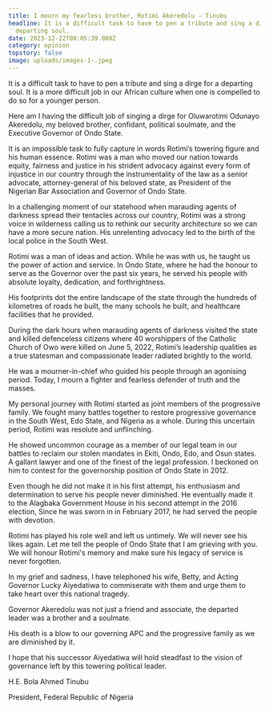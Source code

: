 ```yaml
---
title: I mourn my fearless brother, Rotimi Akeredolu - Tinubu
headline: It is a difficult task to have to pen a tribute and sing a dirge for a
  departing soul.
date: 2023-12-22T00:05:39.080Z
category: opinion
topstory: false
image: uploads/images-1-.jpeg
---
```

It is a difficult task to have to pen a tribute and sing a dirge for a departing soul. It is a more difficult job in our African culture when one is compelled to do so for a younger person.



 Here am I having the difficult job of singing a dirge for Oluwarotimi Odunayo Akeredolu, my beloved brother, confidant, political soulmate, and the Executive Governor of Ondo State. 



It is an impossible task to fully capture in words Rotimi’s towering figure and his human essence. Rotimi was a man who moved our nation towards equity, fairness and justice in his strident advocacy against every form of injustice in our country through the instrumentality of the law as a senior advocate, attorney-general of his beloved state, as President of the Nigerian Bar Association and Governor of Ondo State. 



In a challenging moment of our statehood when marauding agents of darkness spread their tentacles  across our country, Rotimi was a strong voice in wilderness calling us to rethink our security architecture so we can have a more secure nation. His unrelenting advocacy led to the birth of the local police in the South West. 



Rotimi was a man of ideas and action. While he was with us, he taught us the power of action and service. In Ondo State, where he had the honour to serve as the Governor over the past six years, he served his people with absolute loyalty, dedication, and forthrightness.



His footprints dot the entire landscape of the state through the hundreds of kilometres of roads he built, the many schools he built, and healthcare facilities that he provided. 



During the dark hours when marauding agents of darkness visited the state and killed defenceless citizens where 40 worshippers of the Catholic Church of Owo were killed on June 5, 2022, Rotimi’s leadership qualities as a true statesman and compassionate leader radiated  brightly to the world. 



He was a mourner-in-chief who guided his people through an agonising period. Today, I mourn a fighter and fearless defender of truth and the masses. 



My personal journey with Rotimi started as joint members of the progressive family. We fought many battles together  to restore progressive governance in the South West, Edo State, and Nigeria as a whole. During this uncertain period, Rotimi was resolute and unflinching. 



He showed uncommon courage as a member of our legal team in our battles to reclaim our stolen mandates in Ekiti, Ondo, Edo, and Osun states. A gallant lawyer and one of the finest of the legal profession. I beckoned on him to contest for the governorship position of Ondo State in 2012. 



Even though he did not make it in his first attempt, his enthusiasm and determination to serve his people never diminished. He eventually made it to the Alagbaka Government House in  his second attempt in the 2016 election, Since he was sworn in in February 2017,  he had served the people with devotion.



Rotimi has played his role well and left us untimely. We will never see his likes again. Let me tell the people of Ondo State that I am grieving with you. We will honour Rotimi's memory and make sure his legacy of service is never forgotten.



In my grief and sadness, I have telephoned his wife, Betty, and Acting Governor Lucky Aiyedatiwa to commiserate with them and urge them to take heart over this national tragedy.



Governor Akeredolu was not just a friend and associate, the departed leader was a brother and a soulmate.



His death is a blow to our governing APC and the progressive family as we are diminished by it.



I hope that his successor Aiyedatiwa will hold steadfast to the vision of governance left by this towering political leader.



H.E. Bola Ahmed Tinubu

President, Federal Republic of Nigeria